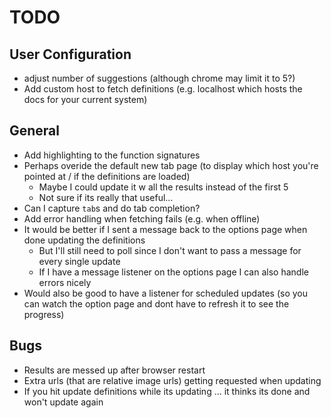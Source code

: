 # TODO #

## User Configuration ##

- adjust number of suggestions (although chrome may limit it to 5?)
- Add custom host to fetch definitions (e.g. localhost which hosts the docs for your current system)

## General ##

- Add highlighting to the function signatures
- Perhaps overide the default new tab page (to display which host you're pointed at / if the definitions are loaded)
  - Maybe I could update it w all the results instead of the first 5
  - Not sure if its really that useful...
- Can I capture `tab`s and do tab completion?
- Add error handling when fetching fails (e.g. when offline)
- It would be better if I sent a message back to the options page when done updating the definitions
  - But I'll still need to poll since I don't want to pass a message for every single update
  - If I have a message listener on the options page I can also handle errors nicely
- Would also be good to have a listener for scheduled updates (so you can watch the option page and dont have to refresh it to see the progress)

## Bugs ##

- Results are messed up after browser restart
- Extra urls (that are relative image urls) getting requested when updating
- If you hit update definitions while its updating ... it thinks its done and won't update again